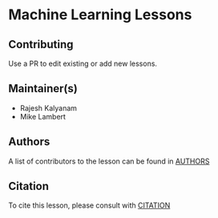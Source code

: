 # Machine Learning Lessons

## Contributing

Use a PR to edit existing or add new lessons.

## Maintainer(s)

* Rajesh Kalyanam
* Mike Lambert

## Authors

A list of contributors to the lesson can be found in [AUTHORS](AUTHORS)

## Citation

To cite this lesson, please consult with [CITATION](CITATION)


